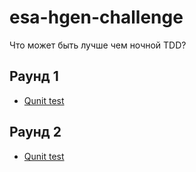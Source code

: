 esa-hgen-challenge
==================
Что может быть лучше чем ночной TDD? 

Раунд 1
------------
* [Qunit test](http://hgenru.github.io/esa-hgen-challenge/round-1/test.html)

Раунд 2
------------
* [Qunit test](http://hgenru.github.io/esa-hgen-challenge/round-2/test.html)
